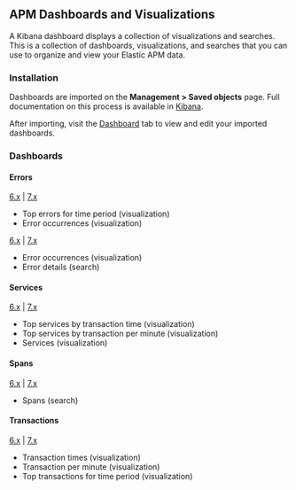 ## APM Dashboards and Visualizations

A Kibana dashboard displays a collection of visualizations and searches.
This is a collection of dashboards, visualizations, and searches that you can use to organize and view your Elastic APM data.

### Installation

Dashboards are imported on the **Management > Saved objects** page.
Full documentation on this process is available in [Kibana](https://www.elastic.co/guide/en/kibana/current/managing-saved-objects.html).

After importing, visit the [Dashboard](https://www.elastic.co/guide/en/kibana/current/dashboard.html) tab to view and edit your imported dashboards.

### Dashboards

#### Errors

[6.x](6.x/errors.json) | [7.x](7.x/errors.json)

* Top errors for time period (visualization)
* Error occurrences (visualization)

[6.x](6.x/error_details.json) | [7.x](7.x/error_details.json)

* Error occurrences (visualization)
* Error details (search)

#### Services

[6.x](6.x/services.json) | [7.x](7.x/services.json)

* Top services by transaction time (visualization)
* Top services by transaction per minute (visualization)
* Services (visualization)

#### Spans

[6.x](6.x/span_details.json) | [7.x](7.x/span_details.json)

* Spans (search)

#### Transactions

[6.x](6.x/transactions.json) | [7.x](7.x/transactions.json)

* Transaction times (visualization)
* Transaction per minute (visualization)
* Top transactions for time period (visualization)
